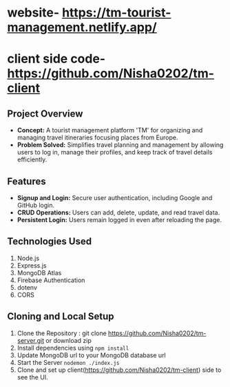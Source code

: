 # website- https://tm-tourist-management.netlify.app/
# client side code- https://github.com/Nisha0202/tm-client

## Project Overview
- **Concept:** A tourist management platform 'TM' for organizing and managing travel itineraries focusing places from Europe.
- **Problem Solved:** Simplifies travel planning and management by allowing users to log in, manage their profiles, and keep track of travel details efficiently.

## Features
- **Signup and Login:** Secure user authentication, including Google and GitHub login.
- **CRUD Operations:** Users can add, delete, update, and read travel data.
- **Persistent Login:** Users remain logged in even after reloading the page.

## Technologies Used
1. Node.js
2. Express.js
3. MongoDB Atlas
4. Firebase Authentication
5. dotenv
6. CORS

## Cloning and Local Setup
1. Clone the Repository : git clone https://github.com/Nisha0202/tm-server.git or download zip
2. Install dependencies using `npm install`
3. Update MongoDB url to your MongoDB database url
4. Start the Server `nodemon ./index.js`
5. Clone and set up client(https://github.com/Nisha0202/tm-client) side to see the UI.
